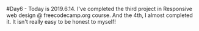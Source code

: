 #Day6 - Today is 2019.6.14.
I've completed the third project in Responsive web design @ freecodecamp.org course. And the 4th, I almost completed it.
It isn't really easy to be honest to myself! 
